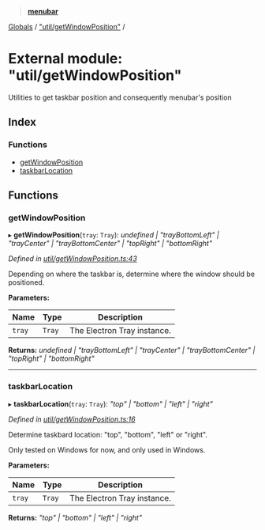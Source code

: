 > **[menubar](../README.md)**

[Globals](../globals.md) / ["util/getWindowPosition"](_util_getwindowposition_.md) /

# External module: "util/getWindowPosition"

Utilities to get taskbar position and consequently menubar's position

## Index

### Functions

* [getWindowPosition](_util_getwindowposition_.md#getwindowposition)
* [taskbarLocation](_util_getwindowposition_.md#taskbarlocation)

## Functions

###  getWindowPosition

▸ **getWindowPosition**(`tray`: `Tray`): *undefined | "trayBottomLeft" | "trayCenter" | "trayBottomCenter" | "topRight" | "bottomRight"*

*Defined in [util/getWindowPosition.ts:43](https://github.com/maxogden/menubar/blob/fa4969a/src/util/getWindowPosition.ts#L43)*

Depending on where the taskbar is, determine where the window should be
positioned.

**Parameters:**

Name | Type | Description |
------ | ------ | ------ |
`tray` | `Tray` | The Electron Tray instance.  |

**Returns:** *undefined | "trayBottomLeft" | "trayCenter" | "trayBottomCenter" | "topRight" | "bottomRight"*

___

###  taskbarLocation

▸ **taskbarLocation**(`tray`: `Tray`): *"top" | "bottom" | "left" | "right"*

*Defined in [util/getWindowPosition.ts:16](https://github.com/maxogden/menubar/blob/fa4969a/src/util/getWindowPosition.ts#L16)*

Determine taskbard location: "top", "bottom", "left" or "right".

Only tested on Windows for now, and only used in Windows.

**Parameters:**

Name | Type | Description |
------ | ------ | ------ |
`tray` | `Tray` | The Electron Tray instance.  |

**Returns:** *"top" | "bottom" | "left" | "right"*